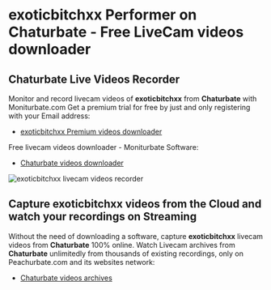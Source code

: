 # exoticbitchxx Performer on Chaturbate - Free LiveCam videos downloader

## Chaturbate Live Videos Recorder

Monitor and record livecam videos of **exoticbitchxx** from **Chaturbate** with Moniturbate.com
Get a premium trial for free by just and only registering with your Email address:
* [exoticbitchxx Premium videos downloader](https://moniturbate.com/request-demo-licence-key.html)

Free livecam videos downloader - Moniturbate Software:
* [Chaturbate videos downloader](https://moniturbate.com/moniturbate-download-software.html)

![exoticbitchxx livecam videos recorder](https://peachurnet.com/templates/moniturbate-software.png)


## Capture exoticbitchxx videos from the Cloud and watch your recordings on Streaming

Without the need of downloading a software, capture **exoticbitchxx** livecam videos from **Chaturbate** 100% online.
Watch Livecam archives from **Chaturbate** unlimitedly from thousands of existing recordings, only on Peachurbate.com and its websites network:
* [Chaturbate videos archives](https://peachurnet.com/)